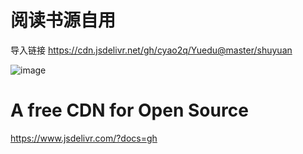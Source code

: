 # 阅读书源自用

导入链接 https://cdn.jsdelivr.net/gh/cyao2q/Yuedu@master/shuyuan

![image](https://user-images.githubusercontent.com/10820724/111730994-81015500-88ad-11eb-9830-9d26eb5bae8a.png)


# A free CDN for Open Source

https://www.jsdelivr.com/?docs=gh

